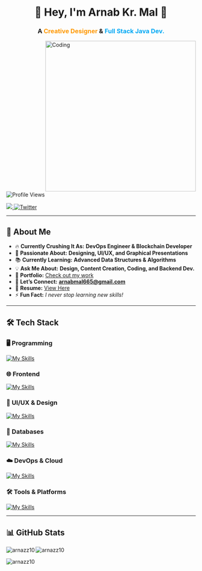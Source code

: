 

<h1 align="center">🚀 Hey, I'm <strong> Arnab Kr. Mal</strong> 👋</h1>
<h3 align="center">A <span style="color:#ff9800;">Creative Designer</span> & <span style="color:#03a9f4;">Full Stack Java Dev.</span></h3>

<img align="right" alt="Coding" width="400" src="https://t4.ftcdn.net/jpg/05/97/74/29/360_F_597742919_gNwhTPLDD1T9ACAJXZ9qVuvCVFsDvXCe.jpg">

<p align="left">
  <img src="https://komarev.com/ghpvc/?username=arnazz10&label=Profile%20views&color=0e75b6&style=flat" alt="Profile Views" />
</p>

<p align="left">
  <a href="https://www.linkedin.com/in/arnab-mal-74454127a/">
    <img src="https://img.shields.io/badge/-LinkedIn-0072b1?style=for-the-badge&logo=linkedin&logoColor=white">
  </a>
  <a href="https://twitter.com/arnabmaal">
    <img src="https://img.shields.io/twitter/follow/arnabmaal?logo=twitter&style=for-the-badge" alt="Twitter" />
  </a>
</p>

---

## 🚀 About Me  

- 🔥 **Currently Crushing It As:** **DevOps Engineer & Blockchain Developer**  
- 🎨 **Passionate About:** **Designing, UI/UX, and Graphical Presentations**  
- 📚 **Currently Learning:** **Advanced Data Structures & Algorithms**  
- 💡 **Ask Me About:** **Design, Content Creation, Coding, and Backend Dev.**  
- 🎯 **Portfolio:** [Check out my work](https://www.behance.net/arnabmal)  
- 📩 **Let’s Connect:** **arnabmal665@gmail.com**  
- 📜 **Resume:** [View Here](https://acrobat.adobe.com/id/urn:aaid:sc:ap:5836d282-443f-45c5-891f-2cf25b5ff7d1)  
- ⚡ **Fun Fact:** _I never stop learning new skills!_  

---

## 🛠 Tech Stack  

### 🖥️ Programming  
[![My Skills](https://skillicons.dev/icons?i=c,cpp,java,py,ts)](https://skillicons.dev)  

### 🌐 Frontend  
[![My Skills](https://skillicons.dev/icons?i=react,vue)](https://skillicons.dev)  

### 🎨 UI/UX & Design  
[![My Skills](https://skillicons.dev/icons?i=figma,xd,illustrator,indesign)](https://skillicons.dev)  

### 💾 Databases  
[![My Skills](https://skillicons.dev/icons?i=mysql)](https://skillicons.dev)  

### ☁️ DevOps & Cloud  
[![My Skills](https://skillicons.dev/icons?i=docker,kubernetes,aws,gcp,azure)](https://skillicons.dev)  

### 🛠️ Tools & Platforms  
[![My Skills](https://skillicons.dev/icons?i=git,github,vscode,linux)](https://skillicons.dev)  

---

## 📊 GitHub Stats  

<p>
  <img align="left" src="https://github-readme-stats.vercel.app/api/top-langs?username=arnazz10&show_icons=true&locale=en&layout=compact" alt="arnazz10" />
</p>

<p>
  <img align="center" src="https://github-readme-stats.vercel.app/api?username=arnazz10&show_icons=true&locale=en" alt="arnazz10" />
</p>

<p>
  <img align="center" src="https://github-readme-streak-stats.herokuapp.com/?user=arnazz10&" alt="arnazz10" />
</p>
